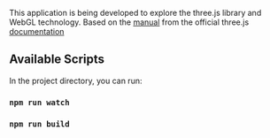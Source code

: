 
This application is being developed to explore the three.js library and WebGL technology. Based on the [manual](https://threejs.org/docs/index.html#manual/en/introduction/Creating-a-scene) from the official three.js [documentation](https://threejs.org/docs/index.html)

## Available Scripts

In the project directory, you can run:

### `npm run watch`

### `npm run build`